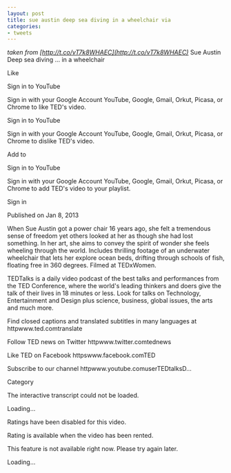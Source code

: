 ```yaml
---
layout: post
title: sue austin deep sea diving in a wheelchair via
categories:
- tweets
---
```

*taken from [http://t.co/vT7k8WHAEC](http://t.co/vT7k8WHAEC)*
Sue Austin Deep sea diving ... in a wheelchair

Like

Sign in to YouTube

Sign in with your Google Account YouTube, Google, Gmail, Orkut, Picasa, or Chrome to like TED's video.

Sign in to YouTube

Sign in with your Google Account YouTube, Google, Gmail, Orkut, Picasa, or Chrome to dislike TED's video.

Add to

Sign in to YouTube

Sign in with your Google Account YouTube, Google, Gmail, Orkut, Picasa, or Chrome to add TED's video to your playlist.

Sign in

Published on Jan  8, 2013

When Sue Austin got a power chair 16 years ago, she felt a tremendous sense of freedom  yet others looked at her as though she had lost something. In her art, she aims to convey the spirit of wonder she feels wheeling through the world. Includes thrilling footage of an underwater wheelchair that lets her explore ocean beds, drifting through schools of fish, floating free in 360 degrees. Filmed at TEDxWomen.

TEDTalks is a daily video podcast of the best talks and performances from the TED Conference, where the world's leading thinkers and doers give the talk of their lives in 18 minutes or less. Look for talks on Technology, Entertainment and Design  plus science, business, global issues, the arts and much more.

Find closed captions and translated subtitles in many languages at httpwww.ted.comtranslate

Follow TED news on Twitter httpwww.twitter.comtednews

Like TED on Facebook httpswww.facebook.comTED

Subscribe to our channel httpwww.youtube.comuserTEDtalksD...

Category

The interactive transcript could not be loaded.

Loading...

Ratings have been disabled for this video.

Rating is available when the video has been rented.

This feature is not available right now. Please try again later.

Loading...

